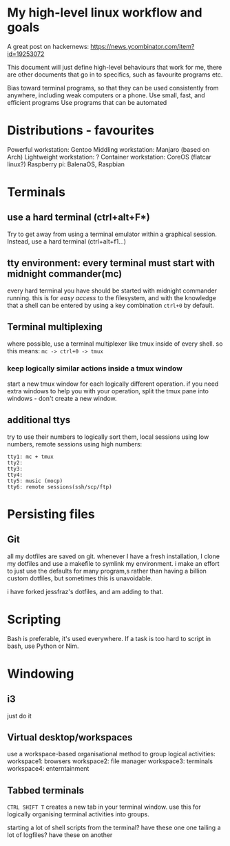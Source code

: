 # My high-level linux workflow and goals
A great post on hackernews: https://news.ycombinator.com/item?id=19253072

This document will just define high-level behaviours that work for me, there are
other documents that go in to specifics, such as favourite programs etc.

Bias toward terminal programs, so that they can be used consistently from anywhere, including weak computers or a phone.
Use small, fast, and efficient programs
Use programs that can be automated

# Distributions - favourites
Powerful workstation: Gentoo
Middling workstation: Manjaro (based on Arch)
Lightweight workstation: ?
Container workstation: CoreOS (flatcar linux?)
Raspberry pi: BalenaOS, Raspbian

# Terminals
## use a hard terminal (ctrl+alt+F*)
Try to get away from using a terminal emulator within a graphical session.
Instead, use a hard terminal (ctrl+alt+f1...)

## tty environment: every terminal must start with midnight commander(mc)
every hard terminal you have should be started with midnight commander
running. this is for *easy access* to the filesystem, and with the knowledge
that a shell can be entered by using a key combination `ctrl+0` by default.

## Terminal multiplexing
where possible, use a terminal multiplexer like tmux inside of every shell. so this means:
`mc -> ctrl+0 -> tmux`

### keep logically similar actions inside a tmux window
start a new tmux window for each logically different operation.
if you need extra windows to help you with your operation, split the tmux
pane into windows - don't create a new window.

## additional ttys
try to use their numbers to logically sort them, local sessions using low
numbers, remote sessions using high numbers:

	tty1: mc + tmux
	tty2:
	tty3:
	tty4:
	tty5: music (mocp)
	tty6: remote sessions(ssh/scp/ftp)


# Persisting files
## Git
all my dotfiles are saved on git. whenever I have a fresh installation,
I clone my dotfiles and use a makefile to symlink my environment.
i make an effort to just use the defaults for many program,s rather than
having a billion custom dotfiles, but sometimes this is unavoidable.

i have forked jessfraz's dotfiles, and am adding to that.

# Scripting
Bash is preferable, it's used everywhere.
If a task is too hard to script in bash, use Python or Nim.

# Windowing
## i3
just do it

## Virtual desktop/workspaces
use a workspace-based organisational method to group logical activities:
	workspace1: browsers
	workspace2: file manager
	workspace3: terminals
	workspace4: enterntainment

## Tabbed terminals
`CTRL SHIFT T` creates a new tab in your terminal window. use this for
logically organising terminal activities into groups.

starting a lot of shell scripts from the terminal? have these one one
tailing a lot of logfiles? have these on another